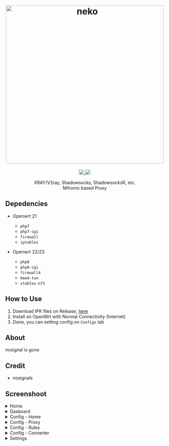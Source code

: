 <h1 align="center">
  <img src="https://raw.githubusercontent.com/nosignals/neko/main/img/neko.png" alt="neko" width="500">
</h1>

<p align="center">
	<a target="_blank" href="#">
   <img src="https://img.shields.io/github/v/release/nosignals/neko?label=Neko%20%7C%20Build&color=yellow">
 </a>
	<a target="_blank" href="#">
   <img src="https://img.shields.io/github/downloads/nosignals/neko/total?label=Total%20Downloader&labelColor=blue">
 </a>
</p>

<p align="center">
  XRAY/V2ray, Shadowsocks, ShadowsocksR, etc.</br>
  Mihomo based Proxy
</p>

Depedencies
---
- Openwrt 21
  - ` php7 `
  - ` php7-cgi `
  - ` firewall `
  - ` iptables `
   
- Openwrt 22/23
  - ` php8 `
  - ` php8-cgi `
  - ` firewall4 `
  - ` kmod-tun `
  - ` xtables-nft `

How to Use
---
1. Download IPK files on Release, [here](https://github.com/nosignals/neko/releases)
2. Install on OpenWrt with Normal Connectivity (Internet)
3. Done, you can setting config on ` Configs ` tab

About
---
nosignal is gone

Credit
---
- nosignals

Screenshoot
---
<details><summary>Home</summary>
 <p>
  <img src="https://raw.githubusercontent.com/nosignals/neko/main/img/home.png" alt="home">
 </p>
</details>

<details><summary>Dasboard</summary>
 <p>
  <img src="https://raw.githubusercontent.com/nosignals/neko/main/img/dashboard.png" alt="dash">
 </p>
</details>

<details><summary>Config - Home</summary>
  <img src="https://raw.githubusercontent.com/nosignals/neko/main/img/config.png" alt="cfg">
</details>
<details><summary>Config - Proxy</summary>
  <img src="https://raw.githubusercontent.com/nosignals/neko/main/img/config-proxy.png" alt="proxy">
</details>
<details><summary>Config - Rules</summary>
  <img src="https://raw.githubusercontent.com/nosignals/neko/main/img/config-rules.png" alt="rules">
</details>
<details><summary>Config - Converter</summary>
  <img src="https://raw.githubusercontent.com/nosignals/neko/main/img/config-converter.png" alt="conv">
</details>

<details><summary>Settings</summary>
  <img src="https://raw.githubusercontent.com/nosignals/neko/main/img/setting.png" alt="setting">
</details>
